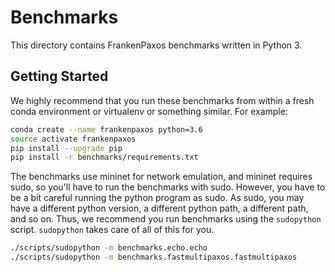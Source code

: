 # Benchmarks
This directory contains FrankenPaxos benchmarks written in Python 3.

## Getting Started
We highly recommend that you run these benchmarks from within a fresh conda
environment or virtualenv or something similar. For example:

```bash
conda create --name frankenpaxos python=3.6
source activate frankenpaxos
pip install --upgrade pip
pip install -r benchmarks/requirements.txt
```

The benchmarks use mininet for network emulation, and mininet requires sudo, so
you'll have to run the benchmarks with sudo. However, you have to be a bit
careful running the python program as sudo. As sudo, you may have a different
python version, a different python path, a different path, and so on. Thus, we
recommend you run benchmarks using the `sudopython` script. `sudopython` takes
care of all of this for you.

```bash
./scripts/sudopython -m benchmarks.echo.echo
./scripts/sudopython -m benchmarks.fastmultipaxos.fastmultipaxos
```
